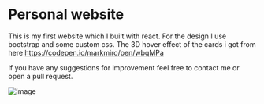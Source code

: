 # Personal website

This is my first website which I built with react. 
For the design I use bootstrap and some custom css. 
The 3D hover effect of the cards i got from here https://codepen.io/markmiro/pen/wbqMPa

If you have any suggestions for improvement feel free to contact me or open a pull request.

![image](https://github.com/MaximFiedler/about-me/assets/114857048/1d66e23d-0f68-4484-9f72-2320f8435b64)

